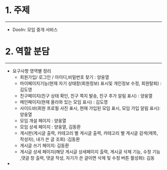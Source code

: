 # 1. 주제
----------
+ DooIn: 모임 중개 서비스
# 2. 역할 분담
----------
+ 요구사항 영역별 정리
  + 회원가입/ 로그인 / 아이디,비밀번호 찾기 : 양웅열
  + 마이페이지기능(현재 자기 상태창(회원정보) 표시및 개인정보 수정, 회원탈퇴) : 김도영
  + 친구페이지(친구 상태 확인, 친구 쪽지 발송, 친구 추가 알림 표시) : 양웅열
  + 메인페이지(현재 올라와 있는 모임 표시) : 김도영
  + 사이드바(회원 프로필 사진 표시, 현재 가입된 모임 표시, 모임 가입 알림 표시): 양웅열
  + 모임 개설 페이지 : 양웅열
  + 모임 상세 페이지 : 양웅열, 김동환
  + 게시판(게시글 출력, 카테고리 별 게시글 출력, 카테고리 별 게시글 검색(제목, 작성자), 내가 쓴 글 조회) :김동환
  + 게시글 쓰기 페이지: 김동환
  + 게시글 상세 페이지(해당 게시글 상세페이지 출력, 게시글 삭제 기능, 수정 기능 ,댓글 창 출력, 댓글 작성, 자기가 쓴 글이면 삭제 및 수정 버튼 활성화): 김동
+  

